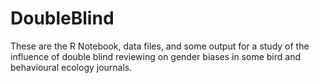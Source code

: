 # DoubleBlind
These are the R Notebook, data files, and some output for a study of the influence of double blind reviewing on gender biases in some bird and behavioural ecology journals.
